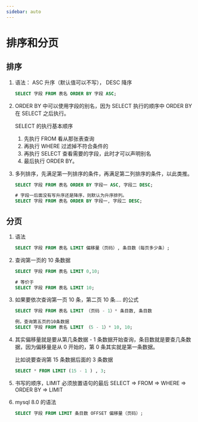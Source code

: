 ```yaml
---
sidebar: auto
---
```


# 排序和分页

## 排序

1. 语法： ASC 升序（默认值可以不写）， DESC 降序

   ```sql
   SELECT 字段 FROM 表名 ORDER BY 字段 ASC;
   ```

2. ORDER BY 中可以使用字段的别名，因为 SELECT 执行的顺序中 ORDER BY 在 SELECT 之后执行。

   SELECT 的执行基本顺序

   1. 先执行 FROM 看从那张表查询
   2. 再执行 WHERE 过滤掉不符合条件的
   3. 再执行 SELECT 查看需要的字段，此时才可以声明别名
   4. 最后执行 ORDER BY。

3. 多列排序，先满足第一列排序的条件，再满足第二列排序的条件，以此类推。

   ```sql
   SELECT 字段 FROM 表名 ORDER BY 字段一 ASC, 字段二 DESC;

   # 字段一后面没有写升序还是降序，则默认为升序排列。
   SELECT 字段 FROM 表名 ORDER BY 字段一, 字段二 DESC;
   ```

## 分页

1. 语法

   ```sql
   SELECT 字段 FROM 表名 LIMIT 偏移量（页码）, 条目数（每页多少条）;
   ```

2. 查询第一页的 10 条数据

   ```sql
   SELECT 字段 FROM 表名 LIMIT 0,10;

   # 等价于
   SELECT 字段 FROM 表名 LIMIT 10;
   ```

3. 如果要依次查询第一页 10 条，第二页 10 条.... 的公式

   ```sql
   SELECT 字段 FROM 表名 LIMIT （页码 - 1）* 条目数, 条目数

   例，查询第五页的10条数据
   SELECT 字段 FROM 表名 LIMIT （5 - 1）* 10, 10;
   ```

4. 其实偏移量就是要从第几条数据 - 1 条数据开始查询，条目数就是要查几条数据，因为偏移量是从 0 开始的，第 0 条其实就是第一条数据。

   比如说要查询第 15 条数据后面的 3 条数据

   ```sql
   SELECT * FROM LIMIT (15 - 1 ) , 3;
   ```

5. 书写的顺序，LIMIT 必须放置语句的最后
   SELECT => FROM => WHERE => ORDER BY => LIMIT

6. mysql 8.0 的语法

   ```sql
   SELECT 字段 FROM LIMIT 条目数 OFFSET 偏移量（页码）;
   ```
